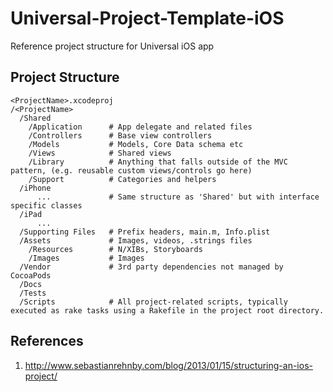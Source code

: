 Universal-Project-Template-iOS
==============================

Reference project structure for Universal iOS app


Project Structure
-----------------

```
<ProjectName>.xcodeproj 
/<ProjectName>
  /Shared
    /Application      # App delegate and related files
    /Controllers      # Base view controllers
    /Models           # Models, Core Data schema etc
    /Views            # Shared views
    /Library          # Anything that falls outside of the MVC pattern, (e.g. reusable custom views/controls go here)
    /Support          # Categories and helpers
  /iPhone
      ...             # Same structure as 'Shared' but with interface specific classes
  /iPad
      ...
  /Supporting Files   # Prefix headers, main.m, Info.plist
  /Assets             # Images, videos, .strings files
    /Resources        # N/XIBs, Storyboards
    /Images           # Images
  /Vendor             # 3rd party dependencies not managed by CocoaPods
  /Docs
  /Tests
  /Scripts            # All project-related scripts, typically executed as rake tasks using a Rakefile in the project root directory.
```

References
----------

1. http://www.sebastianrehnby.com/blog/2013/01/15/structuring-an-ios-project/
